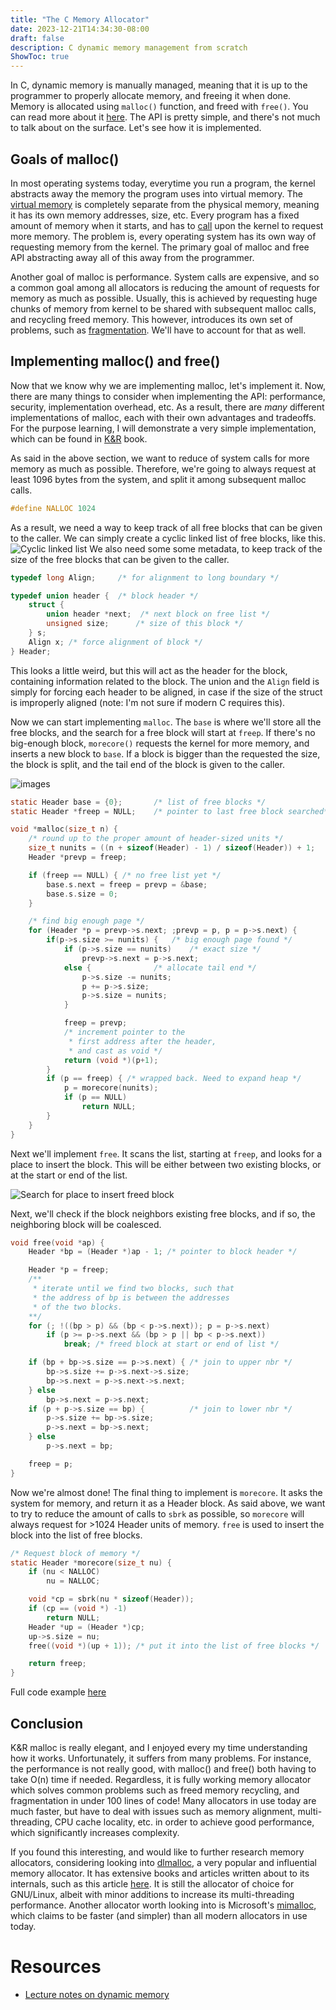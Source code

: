 ```yaml
---
title: "The C Memory Allocator"
date: 2023-12-21T14:34:30-08:00
draft: false
description: C dynamic memory management from scratch
ShowToc: true
---
```


In C, dynamic memory is manually managed, meaning that it is up to the programmer to properly allocate memory, and freeing it when done. Memory is allocated using `malloc()` function, and freed with `free()`. You can read more about it [here](https://linux.die.net/man/3/malloc). The API is pretty simple, and there's not much to talk about on the surface. Let's see how it is implemented.

## Goals of malloc()
In most operating systems today, everytime you run a program, the kernel abstracts away the memory the program uses into virtual memory. The [virtual memory](https://en.wikipedia.org/wiki/Virtual_memory) is completely separate from the physical memory, meaning it has its own memory addresses, size, etc. Every program has a fixed amount of memory when it starts, and has to [call](https://en.wikipedia.org/wiki/System_call) upon the kernel to request more memory. The problem is, every operating system has its own way of requesting memory from the kernel. The primary goal of malloc and free API abstracting away all of this away from the programmer.

Another goal of malloc is performance. System calls are expensive, and so a common goal among all allocators is reducing the amount of requests for memory as much as possible. Usually, this is achieved by requesting huge chunks of memory from kernel to be shared with subsequent malloc calls, and recycling freed memory. This however, introduces its own set of problems, such as [fragmentation](https://en.wikipedia.org/wiki/Fragmentation_(computing)). We'll have to account for that as well.


## Implementing malloc() and free()
Now that we know why we are implementing malloc, let's implement it. Now, there are many things to consider when implementing the API: performance, security, implementation overhead, etc. As a result, there are *many* different implementations of malloc, each with their own advantages and tradeoffs. For the purpose learning, I will demonstrate a very simple implementation, which can be found in [K&R](https://en.wikipedia.org/wiki/The_C_Programming_Language) book.

As said in the above section, we want to reduce of system calls for more memory as much as possible. Therefore, we're going to always request at least 1096 bytes from the system, and split it among subsequent malloc calls.
``` C
#define NALLOC 1024
```

As a result, we need a way to keep track of all free blocks that can be given to the caller. We can simply create a cyclic linked list of free blocks, like this. 
![Cyclic linked list](images/cll.png)
We also need some some metadata, to keep track of the size of the free blocks that can be given to the caller. 
``` C
typedef long Align;     /* for alignment to long boundary */

typedef union header {  /* block header */
    struct {
        union header *next;  /* next block on free list */
        unsigned size;      /* size of this block */
    } s;
    Align x; /* force alignment of block */
} Header;
```
This looks a little weird, but this will act as the header for the block, containing information related to the block. The union and the `Align` field is simply for forcing each header to be aligned, in case if the size of the struct is improperly aligned (note: I'm not sure if modern C requires this). 

Now we can start implementing `malloc`. The `base` is where we'll store all the free blocks, and the search for a free block will start at `freep`. If there's no big-enough block, `morecore()` requests the kernel for more memory, and inserts a new block to `base`. If a block is bigger than the requested the size, the block is split, and the tail end of the block is given to the caller. 

![images](images/aloc.png)
``` C
static Header base = {0};       /* list of free blocks */
static Header *freep = NULL;    /* pointer to last free block searched*/

void *malloc(size_t n) {
    /* round up to the proper amount of header-sized units */
    size_t nunits = ((n + sizeof(Header) - 1) / sizeof(Header)) + 1;
    Header *prevp = freep;

    if (freep == NULL) { /* no free list yet */
        base.s.next = freep = prevp = &base;
        base.s.size = 0;
    }

    /* find big enough page */
    for (Header *p = prevp->s.next; ;prevp = p, p = p->s.next) {
        if(p->s.size >= nunits) {   /* big enough page found */
            if (p->s.size == nunits)    /* exact size */
                prevp->s.next = p->s.next;
            else {              /* allocate tail end */
                p->s.size -= nunits;
                p += p->s.size;
                p->s.size = nunits;
            }

            freep = prevp;
            /* increment pointer to the 
             * first address after the header, 
             * and cast as void */
            return (void *)(p+1); 
        }
        if (p == freep) { /* wrapped back. Need to expand heap */
            p = morecore(nunits);
            if (p == NULL)
                return NULL;
        }
    }
}
```

Next we'll implement `free`. It scans the list, starting at `freep`, and looks for a place to insert the block. This will be either between two existing blocks, or at the start or end of the list. 

![Search for place to insert freed block](images/free.png)

Next, we'll check if the block neighbors existing free blocks, and if so, the neighboring block will be coalesced.
``` C
void free(void *ap) {
    Header *bp = (Header *)ap - 1; /* pointer to block header */

    Header *p = freep;
    /**
     * iterate until we find two blocks, such that
     * the address of bp is between the addresses
     * of the two blocks.
    **/
    for (; !((bp > p) && (bp < p->s.next)); p = p->s.next)
        if (p >= p->s.next && (bp > p || bp < p->s.next))
            break; /* freed block at start or end of list */

    if (bp + bp->s.size == p->s.next) { /* join to upper nbr */
        bp->s.size += p->s.next->s.size;
        bp->s.next = p->s.next->s.next;
    } else
        bp->s.next = p->s.next;
    if (p + p->s.size == bp) {          /* join to lower nbr */
        p->s.size += bp->s.size;
        p->s.next = bp->s.next;
    } else
        p->s.next = bp;

    freep = p;
}
```

Now we're almost done! The final thing to implement is `morecore`. It asks the system for memory, and return it as a Header block. As said above, we want to try to reduce the amount of calls to `sbrk` as possible, so `morecore` will always request for >1024 Header units of memory. `free` is used to insert the block into the list of free blocks.
``` C
/* Request block of memory */
static Header *morecore(size_t nu) {
    if (nu < NALLOC)
        nu = NALLOC;

    void *cp = sbrk(nu * sizeof(Header));
    if (cp == (void *) -1)
        return NULL;
    Header *up = (Header *)cp;
    up->s.size = nu;
    free((void *)(up + 1)); /* put it into the list of free blocks */

    return freep;
}
```

Full code example [here](https://github.com/yanghuaxuan/smalloc/tree/97d6216ffd163014bbcf012c211adb639ca672bf)

## Conclusion
K&R malloc is really elegant, and I enjoyed every my time understanding how it works. Unfortunately, it suffers from many problems. For instance, the performance is not really good, with malloc() and free() both having to take O(n) time if needed. Regardless, it is fully working memory allocator which solves common problems such as freed memory recycling, and fragmentation in under 100 lines of code! Many allocators in use today are much faster, but have to deal with issues such as memory alignment, multi-threading, CPU cache locality, etc. in order to achieve good performance, which significantly increases complexity. 

If you found this interesting, and would like to further research memory allocators, considering looking into [dlmalloc](https://gee.cs.oswego.edu/dl/html/malloc.html), a very popular and influential memory allocator. It has extensive books and articles written about to its internals, such as this article [here](http://www.phrack.org/issues/57/8.html). It is still the allocator of choice for GNU/Linux, albeit with minor additions to increase its multi-threading performance. Another allocator worth looking into is Microsoft's [mimalloc](https://github.com/microsoft/mimalloc), which claims to be faster (and simpler) than all modern allocators in use today.

# Resources
- [Lecture notes on dynamic memory](https://www.cs.princeton.edu/courses/archive/fall12/cos217/lectures/21DynamicMemory2.pdf)

